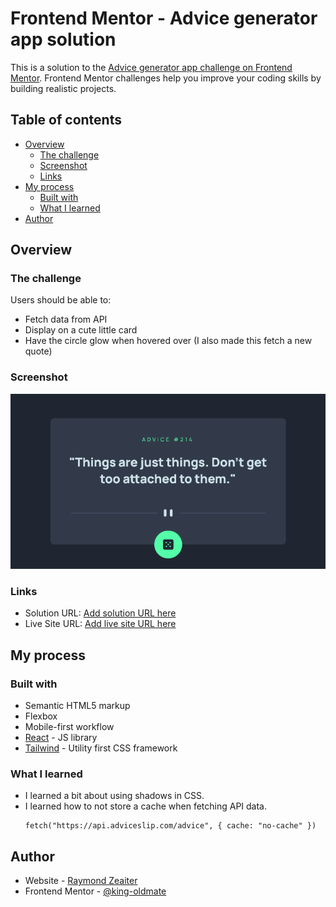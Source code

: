 # Frontend Mentor - Advice generator app solution

This is a solution to the [Advice generator app challenge on Frontend Mentor](https://www.frontendmentor.io/challenges/advice-generator-app-QdUG-13db). Frontend Mentor challenges help you improve your coding skills by building realistic projects.

## Table of contents

- [Overview](#overview)
  - [The challenge](#the-challenge)
  - [Screenshot](#screenshot)
  - [Links](#links)
- [My process](#my-process)
  - [Built with](#built-with)
  - [What I learned](#what-i-learned)
- [Author](#author)

## Overview

### The challenge

Users should be able to:

- Fetch data from API
- Display on a cute little card
- Have the circle glow when hovered over (I also made this fetch a new quote)

### Screenshot

![screenshot](./screenshot.png)

### Links

- Solution URL: [Add solution URL here](https://your-solution-url.com)
- Live Site URL: [Add live site URL here](https://your-live-site-url.com)

## My process

### Built with

- Semantic HTML5 markup
- Flexbox
- Mobile-first workflow
- [React](https://reactjs.org/) - JS library
- [Tailwind](https://tailwindcss.com/) - Utility first CSS framework

### What I learned

- I learned a bit about using shadows in CSS.
- I learned how to not store a cache when fetching API data.
  ```
  fetch("https://api.adviceslip.com/advice", { cache: "no-cache" })
  ```

## Author

- Website - [Raymond Zeaiter](https://raymond-zeaiter.au)
- Frontend Mentor - [@king-oldmate](https://www.frontendmentor.io/profile/king-oldmate)
